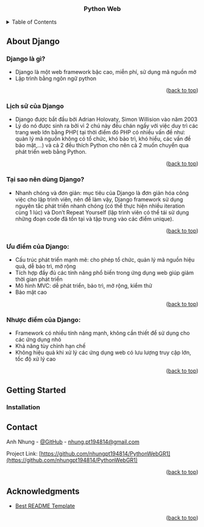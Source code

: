 
<a name="readme-top"></a>

<br />
<div align="center">
  <h3 align="center">Python Web</h3>
</div>


<!-- TABLE OF CONTENTS -->
<details>
  <summary>Table of Contents</summary>
  <ol>
    <li>
      <a href="#About-Django">About Django</a>
      <ul>
        <li><a href="#Django-là-gì?">Django là gì?</a></li>
        <li><a href="#Lịch-sử-của-Django ">Lịch sử của Django</a></li>
        <li><a href="#Tại-sao-nên-dùng-Django?">Tại sao nên dùng Django?</a></li>
        <li><a href="#Ưu-điểm-của-Django">Ưu điểm của Django</a></li>
        <li><a href="#Nhược-điểm-của-Django">Nhược điểm của Django</a></li>
      </ul>
    </li>
    <li>
      <a href="#getting-started">Getting Started</a>
      <ul>
        <li><a href="#installation">Installation</a></li>
      </ul>
    </li>
    <li><a href="#acknowledgments">Acknowledgments</a></li>
  </ol>
</details>



<!-- ABOUT THE PROJECT -->
## About Django
### Django là gì?
* Django là một web framework bậc cao, miễn phí, sử dụng mã nguồn mở 
* Lập trình bằng ngôn ngữ python 

<p align="right">(<a href="#readme-top">back to top</a>)</p>

### Lịch sử của Django 
* Django được bắt đầu bởi Adrian Holovaty, Simon Willision vào năm 2003 
* Lý do nó được sinh ra bởi vì 2 chú này đều chán ngấy với việc duy trì các trang web lớn bằng PHP( tại thời điểm đó PHP có nhiều vấn đề như: quản lý mã nguồn không có tổ chức, khó bảo trì, khó hiểu, các vấn đề bảo mật,...) và cả 2 đều thích Python cho nên cả 2 muốn chuyển qua phát triển web bằng Python. 

<p align="right">(<a href="#readme-top">back to top</a>)</p>

### Tại sao nên dùng Django? 
* Nhanh chóng và đơn giản: mục tiêu của Django là đơn giản hóa công việc cho lập trình viên, nên để làm vậy, Django framework sử dụng nguyên tắc phát triển nhanh chóng (có thể thực hiện nhiều iteration cùng 1 lúc) và Don’t Repeat Yourself (lập trình viên có thể tái sử dụng những đoạn code đã tồn tại và tập trung vào các điểm unique). 

<p align="right">(<a href="#readme-top">back to top</a>)</p>

### Ưu điểm của Django: 

* Cấu trúc phát triển mạnh mẽ: cho phép tổ chức, quản lý mã nguồn hiệu quả, dễ bảo trì, mở rộng 
* Tích hợp đầy đủ các tính năng phổ biến trong ứng dụng web giúp giảm thời gian phát triển
* Mô hình MVC: dễ phát triển, bảo trì, mở rộng, kiểm thử 
* Bảo mật cao  

<p align="right">(<a href="#readme-top">back to top</a>)</p>

### Nhược điểm của Django: 

* Framework có nhiều tính năng mạnh, không cần thiết để sử dụng cho các ứng dụng nhỏ 
* Khả năng tùy chỉnh hạn chế  
* Không hiệu quả khi xử lý các ứng dụng web có lưu lượng truy cập lớn, tốc độ xử lý cao 

<p align="right">(<a href="#readme-top">back to top</a>)</p>

<!-- GETTING STARTED -->
## Getting Started

### Installation


<!-- CONTACT -->
## Contact

Anh Nhung - [@GitHub](https://github.com/nhungpt194814) - nhung.pt194814@gmail.com

Project Link: [https://github.com/nhungpt194814/PythonWebGR1](https://github.com/nhungpt194814/PythonWebGR1)

<p align="right">(<a href="#readme-top">back to top</a>)</p>

<!-- ACKNOWLEDGMENTS -->
## Acknowledgments

* [Best README Template](https://github.com/othneildrew/Best-README-Template/blob/master/README.md?plain=1)

<p align="right">(<a href="#readme-top">back to top</a>)</p>
